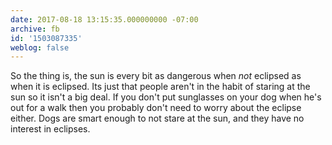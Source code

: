```yaml
---
date: 2017-08-18 13:15:35.000000000 -07:00
archive: fb
id: '1503087335'
weblog: false
---
```


So the thing is, the sun is every bit as dangerous when *not* eclipsed as when it is eclipsed. Its just that people aren't in the habit of staring at the sun so it isn't a big deal. If you don't put sunglasses on your dog when he's out for a walk then you probably don't need to worry about the eclipse either. Dogs are smart enough to not stare at the sun, and they have no interest in eclipses.
